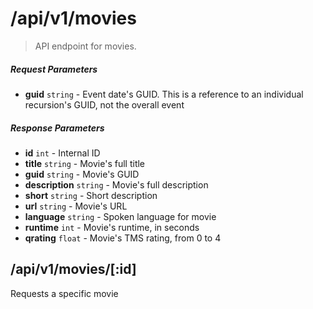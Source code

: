 # /api/v1/movies

> API endpoint for movies.

##### Request Parameters
- **guid** ```string``` - Event date's GUID.  This is a reference to an individual recursion's GUID, not the overall event


##### Response Parameters
- **id** ```int``` - Internal ID
- **title** ```string``` - Movie's full title
- **guid** ```string``` - Movie's GUID
- **description** ```string``` - Movie's full description
- **short** ```string``` - Short description
- **url** ```string``` - Movie's URL
- **language** ```string``` - Spoken language for movie
- **runtime** ```int``` - Movie's runtime, in seconds
- **qrating** ```float``` - Movie's TMS rating, from 0 to 4


## /api/v1/movies/[:id]
Requests a specific movie
